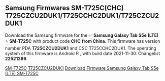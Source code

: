 <h2>Samsung Firmwares SM-T725C(CHC) T725CZCU2DUK1/T725CCHC2DUK1/T725CZCU2DUK1</h2>
Download the Samsung firmware for the ✅ <strong>Samsung Galaxy Tab S5e (LTE) </strong> ⭐ <strong>SM-T725C</strong> with product code <strong>CHC</strong> <strong> from China</strong>. This firmware has version number PDA <strong>T725CZCU2DUK1</strong> and CSC T725CCHC2DUK1. The operating system of this firmware is Android R , with build date 2021-11-30. Changelist <strong>22521289</strong>.


[SM-T725C](https://samfirm.shop/samsung/model/SM-T725C)
[T725CZCU2DUK1](https://samfirm.shop/samsung/pda/T725CZCU2DUK1)
[Download Firmware Samsung Galaxy Tab S5e (LTE) SM-T725C](https://samfirm.shop/samsung/firmware/478789)
